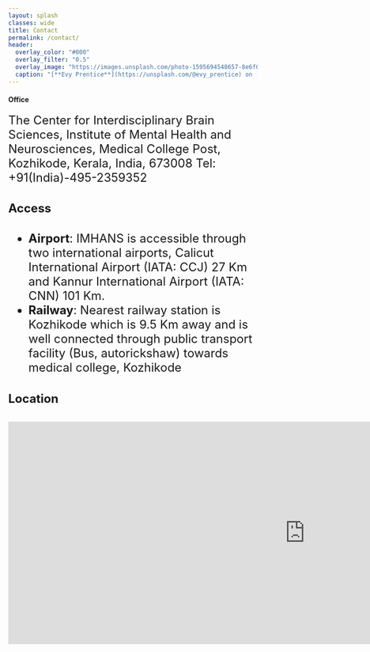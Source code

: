 ```yaml
---
layout: splash
classes: wide
title: Contact
permalink: /contact/
header:
  overlay_color: "#000"
  overlay_filter: "0.5"
  overlay_image: "https://images.unsplash.com/photo-1595694548657-8e6f0d681f8a?ixlib=rb-1.2.1&ixid=MnwxMjA3fDB8MHxwaG90by1wYWdlfHx8fGVufDB8fHx8&auto=format&fit=crop&w=1776&q=80"
  caption: "[**Evy Prentice**](https://unsplash.com/@evy_prentice) on [*Unsplash*](https://unsplash.com)"
---
```


#### Office
<font size = "5">The Center for Interdisciplinary Brain Sciences, Institute of Mental Health and Neurosciences, Medical College Post, Kozhikode, Kerala, India, 673008
Tel: +91(India)-495-2359352 <font/>
#### Access
* <font size = "5">**Airport**: IMHANS is accessible through two international airports, Calicut International Airport (IATA: CCJ) 27 Km and Kannur International Airport (IATA: CNN) 101 Km.
* <font size = "5">**Railway**: Nearest railway station is Kozhikode which is 9.5 Km away and is well connected through public transport facility (Bus, autorickshaw) towards medical college, Kozhikode<font/>
#### Location
<iframe src="https://www.google.com/maps/embed?pb=!1m18!1m12!1m3!1d3031.3691460247987!2d75.8445681!3d11.279130500000008!2m3!1f0!2f0!3f0!3m2!1i1024!2i768!4f13.1!3m3!1m2!1s0x0%3A0x2b835a6fdd9c17fb!2sInstitute%20of%20Mental%20Health%20and%20Neuro%20Sciences%20(IMHANS)%2C%20Kozhikode!5e1!3m2!1sen!2sin!4v1665502868478!5m2!1sen!2sin" width="1200" height="450" style="border:0;" allowfullscreen="" loading="lazy" referrerpolicy="no-referrer-when-downgrade"></iframe>
